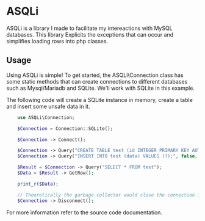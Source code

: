# ASQLi
ASQLi is a library I made to facilitate my intereactions with MySQL databases. This library Explicits the exceptions that can occur and simplifies loading rows into php classes.

## Usage
Using ASQLi is simple! To get started, the ASQLi\Connection class has some static methods that can create connections to different databases such as Mysql/Mariadb and SQLite. We'll work with SQLite in this example.

The following code will create a SQLite instance in memory, create a table and insert some unsafe data in it.

```php
    use ASQLi\Connection;

    $Connection = Connection::SQLite();

    $Connection -> Connect();

    $Connection -> Query("CREATE TABLE test (id INTEGER PRIMARY KEY AUTOINCREMENT, data TEXT);");
    $Connection -> Query("INSERT INTO test (data) VALUES (?);", false, "Some unsafe data! \"; DROP ALL TABLES; SELECT \"");

    $Result = $Connection -> Query("SELECT * FROM test");
    $Data = $Result -> GetRow();

    print_r($Data);

    // Theoretically the garbage collector would close the connection in this case nonetheless.
    $Connection -> Disconnect();
```

For more information refer to the source code documentation.